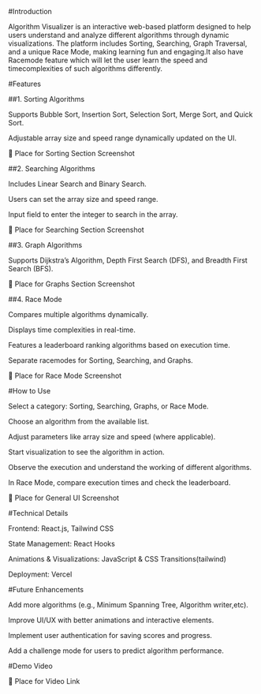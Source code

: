 #Introduction

Algorithm Visualizer is an interactive web-based platform designed to help users understand and analyze different algorithms through dynamic visualizations.
The platform includes Sorting, Searching, Graph Traversal, and a unique Race Mode, making learning fun and engaging.It also have Racemode feature which will
let the user learn the speed and timecomplexities of such algorithms differently.

#Features

##1. Sorting Algorithms

Supports Bubble Sort, Insertion Sort, Selection Sort, Merge Sort, and Quick Sort.

Adjustable array size and speed range dynamically updated on the UI.

📌 Place for Sorting Section Screenshot

##2. Searching Algorithms

Includes Linear Search and Binary Search.

Users can set the array size and speed range.

Input field to enter the integer to search in the array.

📌 Place for Searching Section Screenshot

##3. Graph Algorithms

Supports Dijkstra’s Algorithm, Depth First Search (DFS), and Breadth First Search (BFS).

📌 Place for Graphs Section Screenshot

##4. Race Mode

Compares multiple algorithms dynamically.

Displays time complexities in real-time.

Features a leaderboard ranking algorithms based on execution time.

Separate racemodes for Sorting, Searching, and Graphs.

📌 Place for Race Mode Screenshot

#How to Use

Select a category: Sorting, Searching, Graphs, or Race Mode.

Choose an algorithm from the available list.

Adjust parameters like array size and speed (where applicable).

Start visualization to see the algorithm in action.

Observe the execution and understand the working of different algorithms.

In Race Mode, compare execution times and check the leaderboard.

📌 Place for General UI Screenshot

#Technical Details

Frontend: React.js, Tailwind CSS

State Management: React Hooks

Animations & Visualizations: JavaScript & CSS Transitions(tailwind)

Deployment: Vercel

#Future Enhancements

Add more algorithms (e.g., Minimum Spanning Tree, Algorithm writer,etc).

Improve UI/UX with better animations and interactive elements.

Implement user authentication for saving scores and progress.

Add a challenge mode for users to predict algorithm performance.

#Demo Video

📌 Place for Video Link

